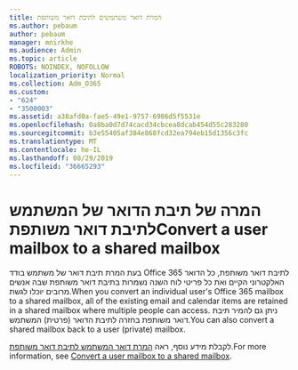 ```yaml
---
title: המרת דואר משתמשים לתיבת דואר משותפת
ms.author: pebaum
author: pebaum
manager: mnirkhe
ms.audience: Admin
ms.topic: article
ROBOTS: NOINDEX, NOFOLLOW
localization_priority: Normal
ms.collection: Adm_O365
ms.custom:
- "624"
- "3500003"
ms.assetid: a38afd0a-fae5-49e1-9757-6986d5f5531e
ms.openlocfilehash: 0a8ba0d7d74cacd34cbcea8dcab454d55c283280
ms.sourcegitcommit: b3e55405af384e868fcd32ea794eb15d1356c3fc
ms.translationtype: MT
ms.contentlocale: he-IL
ms.lasthandoff: 08/29/2019
ms.locfileid: "36665293"
---
```

# <a name="convert-a-user-mailbox-to-a-shared-mailbox"></a><span data-ttu-id="47242-102">המרה של תיבת הדואר של המשתמש לתיבת דואר משותפת</span><span class="sxs-lookup"><span data-stu-id="47242-102">Convert a user mailbox to a shared mailbox</span></span>

<span data-ttu-id="47242-103">בעת המרת תיבת דואר של משתמש בודד Office 365 לתיבת דואר משותפת, כל הדואר האלקטרוני הקיים ואת כל פריטי לוח השנה נשמרות בתיבת דואר משותפת שבה אנשים מרובים יוכלו לגשת.</span><span class="sxs-lookup"><span data-stu-id="47242-103">When you convert an individual user's Office 365 mailbox to a shared mailbox, all of the existing email and calendar items are retained in a shared mailbox where multiple people can access.</span></span> <span data-ttu-id="47242-104">ניתן גם להמיר תיבת דואר משותפת בחזרה לתיבת הדואר (פרטית) המשתמש.</span><span class="sxs-lookup"><span data-stu-id="47242-104">You can also convert a shared mailbox back to a user (private) mailbox.</span></span>
  
<span data-ttu-id="47242-105">לקבלת מידע נוסף, ראה [המרת דואר המשתמש לתיבת דואר משותפת](https://docs.microsoft.com/office365/admin/email/convert-user-mailbox-to-shared-mailbox).</span><span class="sxs-lookup"><span data-stu-id="47242-105">For more information, see [Convert a user mailbox to a shared mailbox](https://docs.microsoft.com/office365/admin/email/convert-user-mailbox-to-shared-mailbox).</span></span>
  